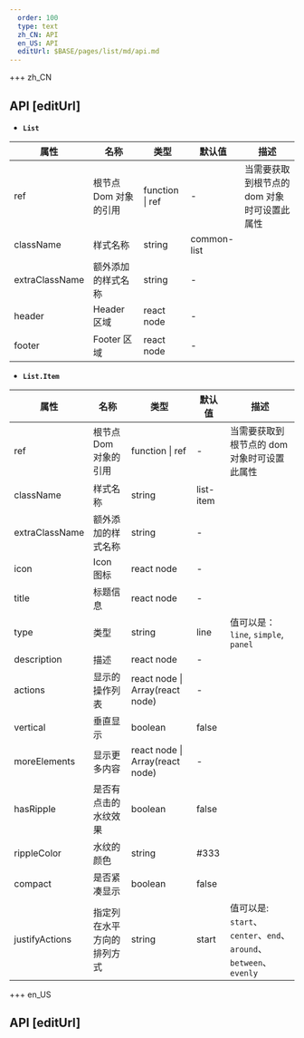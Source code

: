 ```yaml
---   
  order: 100
  type: text
  zh_CN: API
  en_US: API
  editUrl: $BASE/pages/list/md/api.md
---
```


+++ zh_CN

## API [editUrl]

- <Code><strong>List</strong></Code>

| 属性           | 名称                  | 类型            | 默认值      | 描述                                        |
| -------------- | --------------------- | --------------- | ----------- | ------------------------------------------- |
| ref            | 根节点 Dom 对象的引用 | function \| ref | -           | 当需要获取到根节点的 dom 对象时可设置此属性 |
| className      | 样式名称              | string          | common-list |                                             |
| extraClassName | 额外添加的样式名称    | string          | -           |                                             |
| header         | Header 区域           | react node      | -           |                                             |
| footer         | Footer 区域           | react node      | -           |                                             |

- <Code><strong>List.Item</strong></Code>

| 属性           | 名称                       | 类型                            | 默认值    | 描述                                                                                                                                |
| -------------- | -------------------------- | ------------------------------- | --------- | ----------------------------------------------------------------------------------------------------------------------------------- |
| ref            | 根节点 Dom 对象的引用      | function \| ref                 | -         | 当需要获取到根节点的 dom 对象时可设置此属性                                                                                         |
| className      | 样式名称                   | string                          | list-item |                                                                                                                                     |
| extraClassName | 额外添加的样式名称         | string                          | -         |                                                                                                                                     |
| icon           | Icon 图标                  | react node                      | -         |                                                                                                                                     |
| title          | 标题信息                   | react node                      | -         |                                                                                                                                     |
| type           | 类型                       | string                          | line      | 值可以是：<Code>line</Code>, <Code>simple</Code>, <Code>panel</Code>                                                                |
| description    | 描述                       | react node                      | -         |                                                                                                                                     |
| actions        | 显示的操作列表             | react node \| Array(react node) | -         |                                                                                                                                     |
| vertical       | 垂直显示                   | boolean                         | false     |                                                                                                                                     |
| moreElements   | 显示更多内容               | react node \| Array(react node) | -         |                                                                                                                                     |
| hasRipple      | 是否有点击的水纹效果       | boolean                         | false     |                                                                                                                                     |
| rippleColor    | 水纹的颜色                 | string                          | #333      |                                                                                                                                     |
| compact        | 是否紧凑显示               | boolean                         | false     |                                                                                                                                     |
| justifyActions | 指定列在水平方向的排列方式 | string                          | start     | 值可以是: <Code>start</Code>、<Code>center</Code>、<Code>end</Code>、<Code>around</Code>、<Code>between</Code>、<Code>evenly</Code> |

+++ en_US

## API [editUrl]
